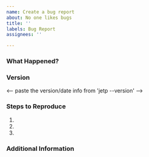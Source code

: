 ```yaml
---
name: Create a bug report
about: No one likes bugs
title: ''
labels: Bug Report
assignees: ''

---
```


### What Happened?

<!-- explain details -->

### Version

<-- paste the version/date info from 'jetp --version' -->

### Steps to Reproduce

1.
2.
3.

<!-- optional: sharing playbook content on gist.github.com may be helpful -->

### Additional Information

<!-- optional -->


